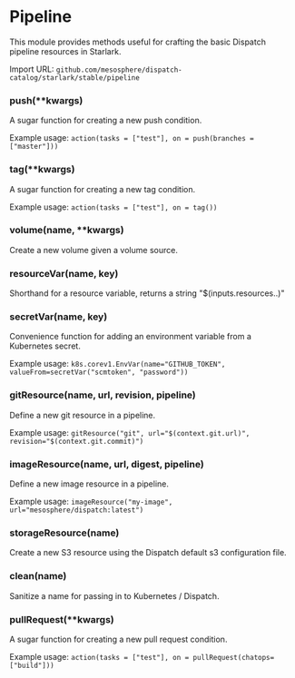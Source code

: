 
# Pipeline

This module provides methods useful for crafting the basic Dispatch pipeline resources in Starlark.

Import URL: `github.com/mesosphere/dispatch-catalog/starlark/stable/pipeline`

### push(**kwargs)


A sugar function for creating a new push condition.

Example usage: `action(tasks = ["test"], on = push(branches = ["master"]))`


### tag(**kwargs)


A sugar function for creating a new tag condition.

Example usage: `action(tasks = ["test"], on = tag())`


### volume(name, **kwargs)


Create a new volume given a volume source.


### resourceVar(name, key)


Shorthand for a resource variable, returns a string "$(inputs.resources.<name>.<key>)"


### secretVar(name, key)


Convenience function for adding an environment variable from a Kubernetes secret.

Example usage: `k8s.corev1.EnvVar(name="GITHUB_TOKEN", valueFrom=secretVar("scmtoken", "password"))`


### gitResource(name, url, revision, pipeline)


Define a new git resource in a pipeline.

Example usage: `gitResource("git", url="$(context.git.url)", revision="$(context.git.commit)")`


### imageResource(name, url, digest, pipeline)


Define a new image resource in a pipeline.

Example usage: `imageResource("my-image", url="mesosphere/dispatch:latest")`


### storageResource(name)


Create a new S3 resource using the Dispatch default s3 configuration file.


### clean(name)


Sanitize a name for passing in to Kubernetes / Dispatch.


### pullRequest(**kwargs)


A sugar function for creating a new pull request condition.

Example usage: `action(tasks = ["test"], on = pullRequest(chatops=["build"]))`



